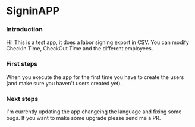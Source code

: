 # SigninAPP

### Introduction

Hi! This is a test app, it does a labor signing export in CSV. You can modify CheckIn Time, CheckOut Time and the different employees.


### First steps

When you execute the app for the first time you have to create the users (and make sure you haven't users created yet).


### Next steps

I'm currently updating the app changeing the language and fixing some bugs. If you want to make some upgrade please send me a PR.
